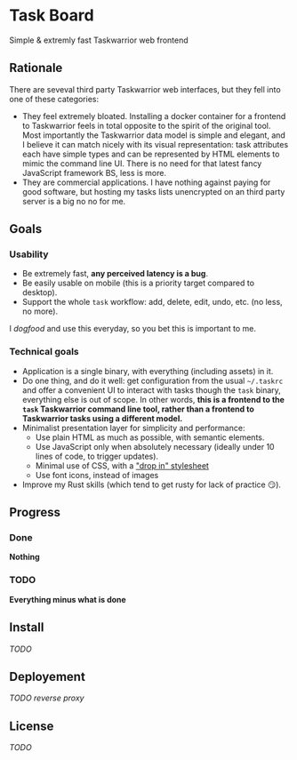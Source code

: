 Task Board
==========

Simple & extremly fast Taskwarrior web frontend


## Rationale

There are seveval third party Taskwarrior web interfaces, but they fell into one of these categories:

* They feel extremely bloated. Installing a docker container for a frontend to Taskwarrior feels in total opposite to the spirit of the original tool. Most importantly the Taskwarrior data model is simple and elegant, and I believe it can match nicely with its visual representation: task attributes each have simple types and can be represented by HTML elements to mimic the command line UI. There is no need for that latest fancy JavaScript framework BS, less is more.
* They are commercial applications. I have nothing against paying for good software, but hosting my tasks lists unencrypted on an third party server is a big no no for me.


## Goals

### Usability

* Be extremely fast, **any perceived latency is a bug**.
* Be easily usable on mobile (this is a priority target compared to desktop).
* Support the whole `task` workflow: add, delete, edit, undo, etc. (no less, no more).

I *dogfood* and use this everyday, so you bet this is important to me.

### Technical goals

* Application is a single binary, with everything (including assets) in it.
* Do one thing, and do it well: get configuration from the usual `~/.taskrc` and offer a convenient UI to interact with tasks though the `task` binary, everything else is out of scope. In other words, **this is a frontend to the `task` Taskwarrior command line tool, rather than a frontend to Taskwarrior tasks using a different model.**
* Minimalist presentation layer for simplicity and performance:
    * Use plain HTML as much as possible, with semantic elements.
    * Use JavaScript only when absolutely necessary (ideally under 10 lines of code, to trigger updates).
    * Minimal use of CSS, with a ["drop in" stylesheet](https://github.com/dohliam/dropin-minimal-css#list-of-frameworks)
    * Use font icons, instead of images
* Improve my Rust skills (which tend to get rusty for lack of practice :smirk:).


## Progress

### Done

**Nothing**

### TODO

**Everything minus what is done**


## Install

*TODO*


## Deployement

*TODO reverse proxy*


## License

*TODO*
